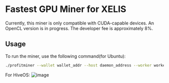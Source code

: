 # Fastest GPU Miner for XELIS

Currently, this miner is only compatible with CUDA-capable devices. An OpenCL version is in progress. The developer fee is approximately 8%.

## Usage

To run the miner, use the following command(for Ubuntu):

```bash
./profitminer --wallet wallet_addr --host daemon_address --worker worker_name
```

For HiveOS:
![image](https://github.com/fatigue24/profitminer/assets/139082066/ec58747b-81fe-4dbb-9e31-9bf5a005e1dc)
